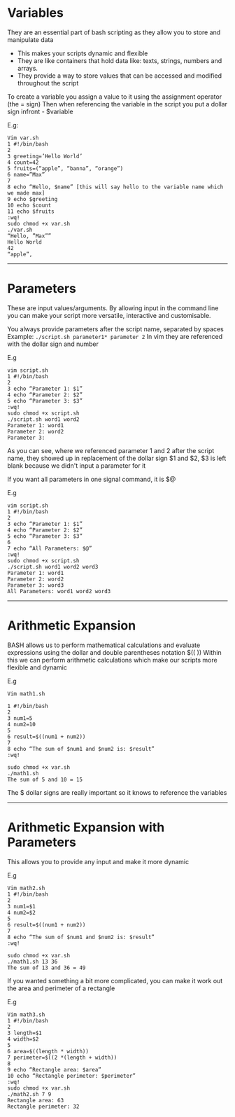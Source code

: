 # Variables

They are an essential part of bash scripting as they allow you to store and manipulate data
- This makes your scripts dynamic and flexible 
- They are like containers that hold data like: texts, strings, numbers and arrays.
- They provide a way to store values that can be accessed and modified throughout the script

To create a variable you assign a value to it using the assignment operator (the = sign)
Then when referencing the variable in the script you put a dollar sign infront - $variable

E.g:
```
Vim var.sh
1 #!/bin/bash 
2
3 greeting=’Hello World’
4 count=42
5 fruits=(“apple”, “banna”, “orange”)
6 name=”Max”
7
8 echo “Hello, $name” [this will say hello to the variable name which we made max]
9 echo $greeting
10 echo $count
11 echo $fruits
:wq!
sudo chmod +x var.sh
./var.sh
“Hello, ”Max””
Hello World
42
“apple”,
```

---

# Parameters

These are input values/arguments. By allowing input in the command line you can make your script more versatile, interactive and customisable. 

You always provide parameters after the script name, separated by spaces 
Example: `./script.sh parameter1* parameter 2`
In vim they are referenced with the dollar sign and number

E.g
```
vim script.sh
1 #!/bin/bash
2
3 echo “Parameter 1: $1”
4 echo “Parameter 2: $2”
5 echo “Parameter 3: $3”
:wq!
sudo chmod +x script.sh
./script.sh word1 word2
Parameter 1: word1
Parameter 2: word2
Parameter 3:
```

As you can see, where we referenced parameter 1 and 2 after the script name, they showed up in replacement of the dollar sign $1 and $2, $3 is left blank because we didn't input a parameter for it

If you want all parameters in one signal command, it is $@

E.g 
```
vim script.sh
1 #!/bin/bash
2
3 echo “Parameter 1: $1”
4 echo “Parameter 2: $2”
5 echo “Parameter 3: $3”
6
7 echo “All Parameters: $@”
:wq!
sudo chmod +x script.sh
./script.sh word1 word2 word3
Parameter 1: word1
Parameter 2: word2
Parameter 3: word3
All Parameters: word1 word2 word3
```

---

# Arithmetic Expansion

BASH allows us to perform mathematical calculations and evaluate expressions using the dollar and double parentheses notation $(( ))
Within this we can perform arithmetic calculations which make our scripts more flexible and dynamic

E.g
```
Vim math1.sh

1 #!/bin/bash
2
3 num1=5
4 num2=10
5 
6 result=$((num1 + num2))
7
8 echo “The sum of $num1 and $num2 is: $result”
:wq!

sudo chmod +x var.sh
./math1.sh
The sum of 5 and 10 = 15
```

The $ dollar signs are really important so it knows to reference the variables

---

# Arithmetic Expansion with Parameters

This allows you to provide any input and make it more dynamic

E.g
```
Vim math2.sh
1 #!/bin/bash
2
3 num1=$1
4 num2=$2
5 
6 result=$((num1 + num2))
7
8 echo “The sum of $num1 and $num2 is: $result”
:wq!

sudo chmod +x var.sh
./math1.sh 13 36
The sum of 13 and 36 = 49
```

If you wanted something a bit more complicated, you can make it work out the area and perimeter of a rectangle

E.g
```
Vim math3.sh
1 #!/bin/bash
2
3 length=$1
4 width=$2
5 
6 area=$((length * width))
7 perimeter=$((2 *(length + width))
8 
9 echo “Rectangle area: $area”
10 echo “Rectangle perimeter: $perimeter”
:wq!
sudo chmod +x var.sh
./math2.sh 7 9
Rectangle area: 63
Rectangle perimeter: 32
```
